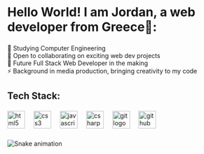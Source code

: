<h1 align="left">Hello World! I am Jordan, a web developer from Greece👋:</h1>

###

<p align="left">📘 Studying Computer Engineering<br>🤝 Open to collaborating on exciting web dev projects<br>🚀 Future Full Stack Web Developer in the making<br>⚡ Background in media production, bringing creativity to my code</p>

###

<h2 align="left">Tech Stack:</h2>

###

<div align="left">
  <img src="https://cdn.jsdelivr.net/gh/devicons/devicon/icons/html5/html5-original.svg" height="40" alt="html5 logo"  />
  <img width="12" />
  <img src="https://cdn.jsdelivr.net/gh/devicons/devicon/icons/css3/css3-original.svg" height="40" alt="css3 logo"  />
  <img width="12" />
  <img src="https://cdn.jsdelivr.net/gh/devicons/devicon/icons/javascript/javascript-original.svg" height="40" alt="javascript logo"  />
  <img width="12" />
  <img src="https://cdn.jsdelivr.net/gh/devicons/devicon/icons/csharp/csharp-original.svg" height="40" alt="csharp logo"  />
  <img width="12" />
  <img src="https://cdn.jsdelivr.net/gh/devicons/devicon/icons/git/git-original.svg" height="40" alt="git logo"  />
  <img width="12" />
  <img src="https://cdn.jsdelivr.net/gh/devicons/devicon/icons/github/github-original.svg" height="40" alt="github logo"  />
</div>

###
<source media="(prefers-color-scheme: dark)" srcset="https://raw.githubusercontent.com/kanidis/kanidis/output/github-snake-dark.svg" />
<source media="(prefers-color-scheme: light)" srcset="https://raw.githubusercontent.com/kanidis/kanidis/output/github-snake.svg" />
<img src="https://raw.githubusercontent.com/kanidis/kanidis/output/snake.svg" alt="Snake animation" />

###
